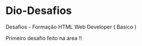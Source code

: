 # Dio-Desafios
Desafios - Formação HTML Web Developer ( Basico )

Primeiro desafio feito na area !!
